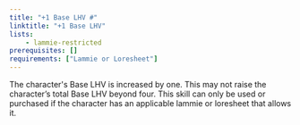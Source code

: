 ```yaml
---
title: "+1 Base LHV #"
linktitle: "+1 Base LHV"
lists:
    - lammie-restricted
prerequisites: []
requirements: ["Lammie or Loresheet"]
---
```

The character's Base LHV is increased by one. This may not raise the character’s total Base LHV beyond four. This skill can only be used or purchased if the character has an applicable lammie or loresheet that allows it.